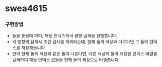 # swea4615

### 구현방법

- 돌을 놓을때 마다, 해당 인덱스에서 팔방 탐색을 진행합니다.
- 각 방향의 탐색시 조건 검사를 하게되는데, 현재 돌의 색상과 다르다면 그 돌의 인덱스를 저장해둡니다.
- 만약 현재 돌의 색상과 같은 돌이 나온다면, 다른 색상의 돌이 저장된 인덱스 배열을 탐색하여 해당 인덱스 값들을 현재 돌의 색상으로 바꿔줍니다.